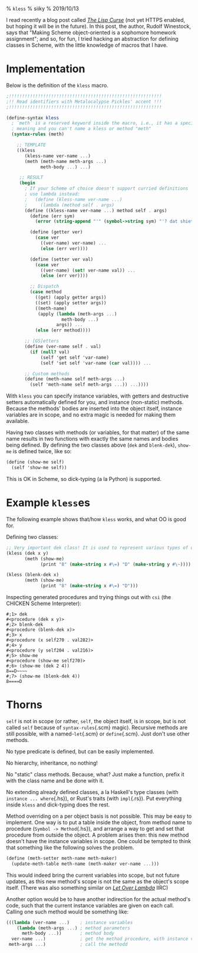 % `kless`
% siiky
% 2019/10/13

I read recently a blog post called [_The Lisp
Curse_](https://www.winestockwebdesign.com/Essays/Lisp_Curse.html) (not yet
HTTPS enabled, but hoping it will be in the future). In this post, the author,
Rudolf Winestock, says that "Making Scheme object-oriented is a sophomore
homework assignment"; and so, for fun, I tried hacking an abstraction for
defining classes in Scheme, with the little knowledge of macros that I have.

# Implementation

Below is the definition of the `kless` macro.

```scm
;!!!!!!!!!!!!!!!!!!!!!!!!!!!!!!!!!!!!!!!!!!!!!!!!!!!!!!!!!!
;!! Read identifiers with Metalocalypse Pickles' accent !!!
;!!!!!!!!!!!!!!!!!!!!!!!!!!!!!!!!!!!!!!!!!!!!!!!!!!!!!!!!!!

(define-syntax kless
  ; `meth` is a reserved keyword inside the macro, i.e., it has a special
  ; meaning and you can't name a kless or method "meth"
  (syntax-rules (meth)

    ;; TEMPLATE
    ((kless
       (kless-name ver-name ...)
       (meth (meth-name meth-args ...)
             meth-body ...) ...)

     ;; RESULT
     (begin
       ; If your Scheme of choice doesn't support curried definitions
       ; use lambda instead:
       ;   (define (kless-name ver-name ...)
       ;     (lambda (method self . args)
       (define ((kless-name ver-name ...) method self . args)
         (define (err sym)
           (error (string-append "'" (symbol->string sym) "'? dat shiet dun exist yo")))

         (define (getter ver)
           (case ver
             ((ver-name) ver-name) ...
             (else (err ver))))

         (define (setter ver val)
           (case ver
             ((ver-name) (set! ver-name val)) ...
             (else (err ver))))

         ;; Dispatch
         (case method
           ((get) (apply getter args))
           ((set) (apply setter args))
           ((meth-name)
            (apply (lambda (meth-args ...)
                     meth-body ...)
                   args)) ...
           (else (err method))))

       ;; [GS]etters
       (define (ver-name self . val)
         (if (null? val)
             (self 'get self 'var-name)
             (self 'set self 'var-name (car val)))) ...

       ;; Custom methods
       (define (meth-name self meth-args ...)
         (self 'meth-name self meth-args ...)) ...))))
```

With `kless` you can specify instance variables, with getters and destructive
setters automatically defined for you, and instance (non-static) methods.
Because the methods' bodies are inserted into the object itself, instance
variables are in scope, and no extra magic is needed for making them available.

Having two classes with methods (or variables, for that matter) of the same
name results in two functions with exactly the same names and bodies being
defined. By defining the two classes above (`dek` and `blenk-dek`), `show-me`
is defined twice, like so:

```scm
(define (show-me self)
  (self 'show-me self))
```

This is OK in Scheme, so dick-typing (a la Python) is supported.

# Example `kless`es

The following example shows that/how `kless` works, and what OO is good for.

Defining two classes:

```scm
;; Very important dek class! It is used to represent various types of deks
(kless (dek x y)
       (meth (show-me)
             (print "8" (make-string x #\=) "D" (make-string y #\~))))

(kless (blenk-dek x)
       (meth (show-me)
             (print "8" (make-string x #\=) "D")))
```

Inspecting generated procedures and trying things out with `csi` (the CHICKEN
Scheme Interpreter):

```
#;1> dek
#<procedure (dek x y)>
#;2> blenk-dek
#<procedure (blenk-dek x)>
#;3> x
#<procedure (x self270 . val282)>
#;4> y
#<procedure (y self204 . val216)>
#;5> show-me
#<procedure (show-me self270)>
#;6> (show-me (dek 2 4))
8==D~~~~
#;7> (show-me (blenk-dek 4))
8====D
```

# Thorns

`self` is not in scope (or rather, `self`, the object itself, is in scope, but
is not called `self` because of `syntax-rules`{.scm} magic). Recursive methods
are still possible, with a named-`let`{.scm} or `define`{.scm}. Just don't use
other methods.

No type predicate is defined, but can be easily implemented.

No hierarchy, inheritance, no nothing!

No "static" class methods. Because, what? Just make a function, prefix it with
the class name and be done with it.

No extending already defined classes, a la Haskell's type classes (with
`instance ... where`{.hs}), or Rust's traits (with `impl`{.rs}). Put everything
inside `kless` and dick-typing does the rest.

Method overriding on a per object basis is not possible. This may be easy to
implement. One way is to put a table inside the object, from method name to
procedure (`Symbol -> Method`{.hs}), and arrange a way to get and set that
procedure from outside the object. A problem arises then: this new method
doesn't have the instance variables in scope. One could be tempted to think
that something like the following solves the problem.

```scm
(define (meth-setter meth-name meth-maker)
  (update-meth-table meth-name (meth-maker ver-name ...)))
```

This would indeed bring the current variables into scope, but not future
updates, as this new method's scope is not the same as the object's scope
itself. (There was also something similar on [_Let Over
Lambda_](https://letoverlambda.com) IIRC)

Another option would be to have another indirection for the actual method's
code, such that the current instance variables are given on each call.
Calling one such method would be something like:

```scm
(((lambda (ver-name ...)    ; instance variables
    (lambda (meth-args ...) ; method parameters
      meth-body ...))       ; method body
  ver-name ...)             ; get the method procedure, with instance variables in scope
 meth-args ...)             ; call the methodd
```
